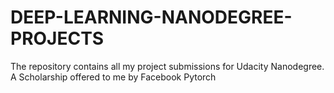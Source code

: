 # DEEP-LEARNING-NANODEGREE-PROJECTS
The repository contains all my project submissions for Udacity Nanodegree. A Scholarship offered to me by Facebook Pytorch
